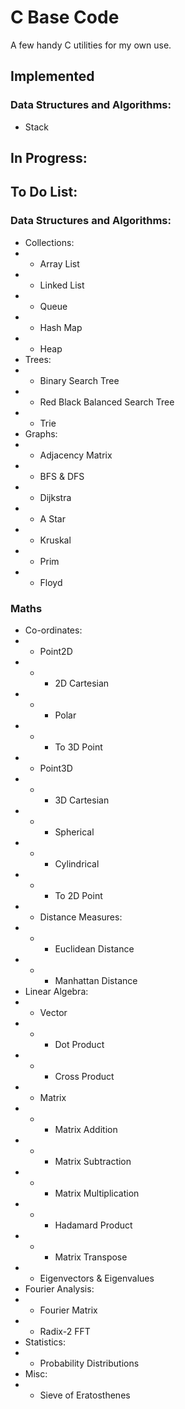 # C Base Code

A few handy C utilities for my own use.

## Implemented

### Data Structures and Algorithms:
- Stack

## In Progress:

## To Do List:

### Data Structures and Algorithms:
- Collections:
- - Array List
- - Linked List
- - Queue
- - Hash Map
- - Heap
- Trees:
- - Binary Search Tree
- - Red Black Balanced Search Tree
- - Trie
- Graphs:
- - Adjacency Matrix
- - BFS & DFS
- - Dijkstra
- - A Star
- - Kruskal
- - Prim
- - Floyd

### Maths
- Co-ordinates:
- - Point2D
- - - 2D Cartesian
- - - Polar
- - - To 3D Point
- - Point3D
- - - 3D Cartesian
- - - Spherical
- - - Cylindrical
- - - To 2D Point
- - Distance Measures:
- - - Euclidean Distance
- - - Manhattan Distance
- Linear Algebra:
- - Vector
- - - Dot Product
- - - Cross Product
- - Matrix
- - - Matrix Addition 
- - - Matrix Subtraction
- - - Matrix Multiplication
- - - Hadamard Product
- - - Matrix Transpose
- - Eigenvectors & Eigenvalues
- Fourier Analysis:
- - Fourier Matrix
- - Radix-2 FFT
- Statistics:
- - Probability Distributions
- Misc:
- - Sieve of Eratosthenes

